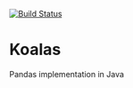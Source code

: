[![Build Status](https://travis-ci.org/WaffleBuffer/Koalas.svg?branch=master)](https://travis-ci.org/WaffleBuffer/Koalas)
# Koalas
Pandas implementation in Java
